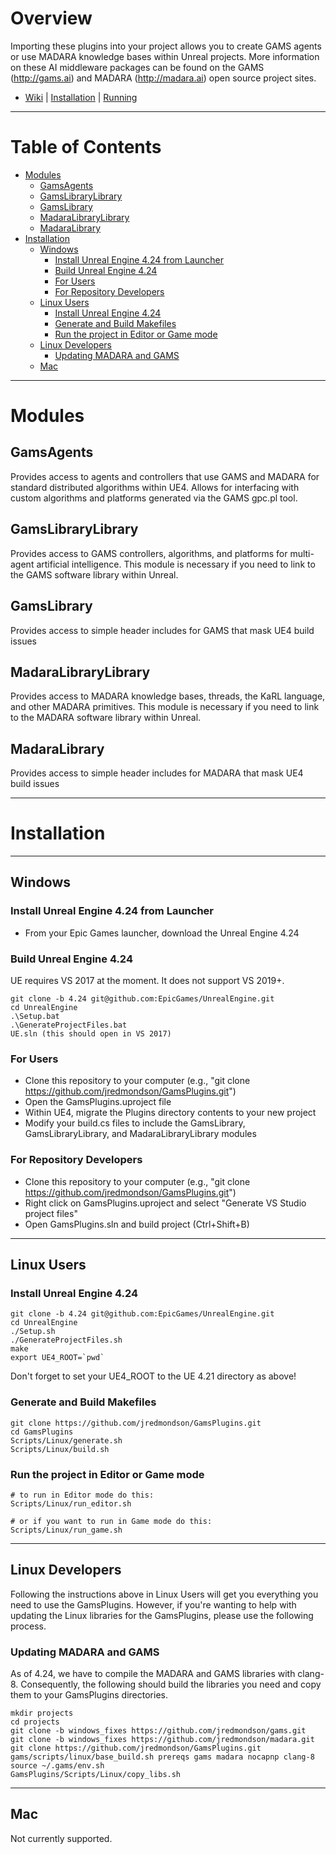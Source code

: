 # Overview

Importing these plugins into your project allows you to create
GAMS agents or use MADARA knowledge bases within Unreal projects.
More information on these AI middleware packages can be found on
the GAMS (http://gams.ai) and MADARA (http://madara.ai) open source
project sites.

* [Wiki](https://github.com/jredmondson/GamsPlugins/wiki) | [Installation](https://github.com/jredmondson/GamsPlugins/wiki/Installation) | [Running](https://github.com/jredmondson/GamsPlugins/wiki/RunningSimulations)

---

# Table of Contents

  * [Modules](#modules)
    * [GamsAgents](#gamsagents)
    * [GamsLibraryLibrary](#gamslibrarylibrary)
    * [GamsLibrary](#gamslibrary)
    * [MadaraLibraryLibrary](#madaralibrarylibrary)
    * [MadaraLibrary](#madaralibrary)
  * [Installation](#installation)
    * [Windows](#windows)
      * [Install Unreal Engine 4.24 from Launcher](#install-unreal-engine-424-from-launcher)
      * [Build Unreal Engine 4.24](#build-unreal-engine-424)
      * [For Users](#for-users)
      * [For Repository Developers](#for-repository-developers)
    * [Linux Users](#linux-users)
      * [Install Unreal Engine 4.24](#install-unreal-engine-424)
      * [Generate and Build Makefiles](#generate-and-build-makefiles)
      * [Run the project in Editor or Game mode](#run-the-project-in-editor-or-game-mode)
    * [Linux Developers](#linux-developers)
      * [Updating MADARA and GAMS](#updating-madara-and-gams)
    * [Mac](#mac)
   
---

# Modules

## GamsAgents

Provides access to agents and controllers that use GAMS and MADARA for
standard distributed algorithms within UE4. Allows for interfacing with
custom algorithms and platforms generated via the GAMS gpc.pl tool.

## GamsLibraryLibrary

Provides access to GAMS controllers, algorithms, and platforms for multi-agent
artificial intelligence. This module is necessary if you need to link to the
GAMS software library within Unreal.

## GamsLibrary

Provides access to simple header includes for GAMS that mask UE4 build issues

## MadaraLibraryLibrary

Provides access to MADARA knowledge bases, threads, the KaRL language, and other
MADARA primitives. This module is necessary if you need to link to the
MADARA software library within Unreal.

## MadaraLibrary

Provides access to simple header includes for MADARA that mask UE4 build issues

---

# Installation

---

## Windows

### Install Unreal Engine 4.24 from Launcher
  * From your Epic Games launcher, download the Unreal Engine 4.24
  
### Build Unreal Engine 4.24

UE requires VS 2017 at the moment. It does not support VS 2019+.

```
git clone -b 4.24 git@github.com:EpicGames/UnrealEngine.git
cd UnrealEngine
.\Setup.bat
.\GenerateProjectFiles.bat
UE.sln (this should open in VS 2017)

```

### For Users
  * Clone this repository to your computer (e.g., "git clone https://github.com/jredmondson/GamsPlugins.git")
  * Open the GamsPlugins.uproject file
  * Within UE4, migrate the Plugins directory contents to your new project
  * Modify your build.cs files to include the GamsLibrary, GamsLibraryLibrary, and MadaraLibraryLibrary modules

### For Repository Developers
  * Clone this repository to your computer (e.g., "git clone https://github.com/jredmondson/GamsPlugins.git")
  * Right click on GamsPlugins.uproject and select "Generate VS Studio project files"
  * Open GamsPlugins.sln and build project (Ctrl+Shift+B)

---

## Linux Users


### Install Unreal Engine 4.24
```
git clone -b 4.24 git@github.com:EpicGames/UnrealEngine.git
cd UnrealEngine
./Setup.sh
./GenerateProjectFiles.sh
make
export UE4_ROOT=`pwd`
```

Don't forget to set your UE4_ROOT to the UE 4.21 directory as above!

### Generate and Build Makefiles
```
git clone https://github.com/jredmondson/GamsPlugins.git
cd GamsPlugins
Scripts/Linux/generate.sh
Scripts/Linux/build.sh
```

### Run the project in Editor or Game mode
```
# to run in Editor mode do this:
Scripts/Linux/run_editor.sh

# or if you want to run in Game mode do this:
Scripts/Linux/run_game.sh
```

---

## Linux Developers

Following the instructions above in Linux Users will get you everything you need to use the GamsPlugins. However, if you're wanting to help with updating the Linux libraries for the GamsPlugins, please use the following process.

### Updating MADARA and GAMS

As of 4.24, we have to compile the MADARA and GAMS libraries with clang-8. Consequently, the following should build the libraries you need and copy them to your GamsPlugins directories.

```
mkdir projects
cd projects
git clone -b windows_fixes https://github.com/jredmondson/gams.git
git clone -b windows_fixes https://github.com/jredmondson/madara.git
git clone https://github.com/jredmondson/GamsPlugins.git
gams/scripts/linux/base_build.sh prereqs gams madara nocapnp clang-8
source ~/.gams/env.sh
GamsPlugins/Scripts/Linux/copy_libs.sh
```

---

## Mac

Not currently supported.
